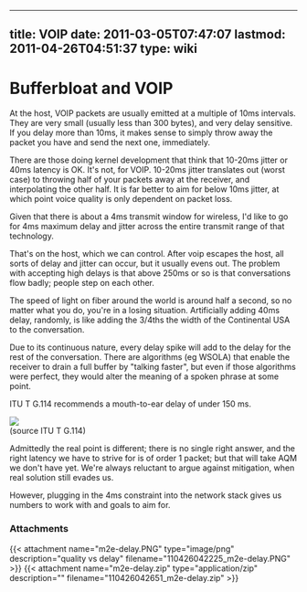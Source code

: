 
---
title: VOIP
date: 2011-03-05T07:47:07
lastmod: 2011-04-26T04:51:37
type: wiki
---
Bufferbloat and VOIP
====================

At the host, VOIP packets are usually emitted at a multiple of 10ms
intervals. They are very small (usually less than 300 bytes), and very
delay sensitive. If you delay more than 10ms, it makes sense to simply
throw away the packet you have and send the next one, immediately.

There are those doing kernel development that think that 10-20ms jitter
or 40ms latency is OK. It's not, for VOIP. 10-20ms jitter translates out
(worst case) to throwing half of your packets away at the receiver, and
interpolating the other half. It is far better to aim for below 10ms
jitter, at which point voice quality is only dependent on packet loss.

Given that there is about a 4ms transmit window for wireless, I'd like
to go for 4ms maximum delay and jitter across the entire transmit range
of that technology.

That's on the host, which we can control. After voip escapes the host,
all sorts of delay and jitter can occur, but it usually evens out. The
problem with accepting high delays is that above 250ms or so is that
conversations flow badly; people step on each other.

The speed of light on fiber around the world is around half a second, so
no matter what you do, you're in a losing situation. Artificially adding
40ms delay, randomly, is like adding the 3/4ths the width of the
Continental USA to the conversation.

Due to its continuous nature, every delay spike will add to the delay
for the rest of the conversation. There are algorithms (eg WSOLA) that
enable the receiver to drain a full buffer by "talking faster", but even
if those algorithms were perfect, they would alter the meaning of a
spoken phrase at some point.

ITU T G.114 recommends a mouth-to-ear delay of under 150 ms.

![](m2e-delay.PNG)\
(source ITU T G.114)

Admittedly the real point is different; there is no single right answer,
and the right latency we have to strive for is of order 1 packet; but
that will take AQM we don't have yet. We're always reluctant to argue
against mitigation, when real solution still evades us.

However, plugging in the 4ms constraint into the network stack gives us
numbers to work with and goals to aim for.

### Attachments
{{< attachment name="m2e-delay.PNG" type="image/png" description="quality vs delay" filename="110426042225_m2e-delay.PNG" >}}
{{< attachment name="m2e-delay.zip" type="application/zip" description="" filename="110426042651_m2e-delay.zip" >}}

